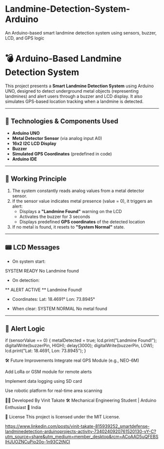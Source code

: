 # Landmine-Detection-System-Arduino
An Arduino-based smart landmine detection system using sensors, buzzer, LCD, and GPS logic


# 💣 Arduino-Based Landmine Detection System

This project presents a **Smart Landmine Detection System** using Arduino UNO, designed to detect underground metal objects (representing landmines) and alert users through a buzzer and LCD display. It also simulates GPS-based location tracking when a landmine is detected.

---

## 🔧 Technologies & Components Used

- **Arduino UNO**
- **Metal Detector Sensor** (via analog input A0)
- **16x2 I2C LCD Display**
- **Buzzer**
- **Simulated GPS Coordinates** (predefined in code)
- **Arduino IDE**

---

## 🚀 Working Principle

1. The system constantly reads analog values from a metal detector sensor.
2. If the sensor value indicates metal presence (value = 0), it triggers an alert:
   - Displays a **"Landmine Found"** warning on the LCD
   - Activates the buzzer for 3 seconds
   - Displays predefined **GPS coordinates** of the detected location
3. If no metal is found, it resets to **"System Normal"** state.

---

## 📟 LCD Messages

- On system start:

SYSTEM READY
No Landmine found
- On detection:

** ALERT ACTIVE **
Landmine Found!

- Coordinates:
Lat: 18.4691°
Lon: 73.8945°


- When clear:
SYSTEM NORMAL
No metal found


---

## 🔔 Alert Logic


if (sensorValue == 0) {
  metalDetected = true;
  lcd.print("Landmine Found!");
  digitalWrite(buzzerPin, HIGH);
  delay(3000);
  digitalWrite(buzzerPin, LOW);
  lcd.print("Lat: 18.4691, Lon: 73.8945");
}

🛠 Future Improvements
Integrate real GPS Module (e.g., NEO-6M)

Add LoRa or GSM module for remote alerts

Implement data logging using SD card

Use robotic platform for real-time area scanning

👨‍💻 Developed By
Vinit Takate
🛠️ Mechanical Engineering Student | Arduino Enthusiast
📍 India

📜 License
This project is licensed under the MIT License.

https://www.linkedin.com/posts/vinit-takate-815939252_smartdefense-landminedetection-arduinoprojects-activity-7340240920761520130-vY-C?utm_source=share&utm_medium=member_desktop&rcm=ACoAAD5uQFEBSlHJUOZNCuPio20o-1n93C2tNCI


